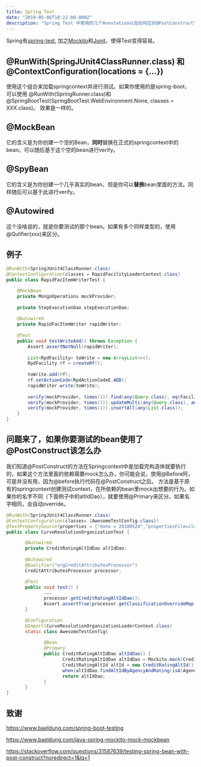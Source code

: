 ```yaml
---
title: Spring Test
date: "2019-05-06T10:22:00.000Z"
description: "Spring Test 中常用的几个Annotation以及如何应对@PostConstruct"
---
```


Spring有[spring-test](https://docs.spring.io/spring/docs/current/spring-framework-reference/testing.html), 加之[Mockito](https://site.mockito.org/)和[Junit](https://junit.org/junit4/)，使得Test变得容易。

## @RunWith(SpringJUnit4ClassRunner.class) 和 @ContextConfiguration(locations = {...})

使用这个组合来加载springcontext并进行测试。如果你使用的是spring-boot，可以使用 @RunWith(SpringRunner.class)和@SpringBootTest(SpringBootTest.WebEnvironment.None, classes = XXX.class)。 效果是一样的。

## @MockBean

它的含义是为你创建一个空的Bean，**同时**替换在正式的springcontext中的bean。可以随后基于这个空的bean进行verify。

## @SpyBean

它的含义是为你创建一个几乎真实的bean，但是你可以**替换**bean里面的方法。同样随后可以基于此进行verify。

## @Autowired

这个没啥说的，就是你要测试的那个bean。如果有多个同样类型的，使用@Qulifier(xxx)来区分。

## 例子

```java
@RunWith(SpringJUnit4ClassRunner.class)
@ContextConfiguration(classes = RapidFacilityLoaderContext.class)
public class RapidFacItemWriterTest {

	@MockBean
	private MongoOperations mockProvider;
	
	private StepExecutionDao stepExecutionDao;
	
	@Autowired
	private RapidFacItemWriter rapidWriter;
	
	@Test
	public void testWriteAdd() throws Exception {
		Assert.assertNotNull(rapidWriter);
		
		List<RpdFacility> toWrite = new ArrayList<>();
		RpdFacility rf = createRf();
		
		toWrite.add(rf);
		rf.setActionCode(RpdActionCodeE.ADD);
		rapidWriter.write(toWrite);
		
		verify(mockProvider, times(1)).find(any(Query.class), eq(Facility.class));
		verify(mockProvider, times(1)).updateMulti(any(Query.class), any(Update.class), eq(Facility.class));
		verify(mockProvider, times(1)).insertAll(any(List.class));
	}
}	
```

## 问题来了，如果你要测试的bean使用了@PostConstruct该怎么办

我们知道@PostConstruct的方法在Springcontext中是加载完构造体就要执行的，如果这个方法里面的依赖需要mock怎么办，你可能会说，使用@Before阿，可是并没有用，因为@before执行代码在@PostConstruct之后。 方法是基于原有的springcontext创建测试context，在所依赖的bean里mock出想要的行为。如果你的名字不同（下面例子中的altIdDao），就要使用@Primary来区分。如果名字相同，会自动override。

```java
@RunWith(SpringJUnit4ClassRunner.class)
@ContextConfiguration(classes= {AwesomeTestConfig.class})
@TestPropertySource(properties = {"date = 20180524","propertiesFile=classpath:xxx.properties","./data/input/cds=.","CVA_HOME=.","fileName=emptyfile"})
public class CurveResolutionOrganizationTest {

       @Autowired
       private CreditRatingAltIdDao altIdDao;
       
       @Autowired
       @Qualifier("orgCreditAttributesProcessor")
       CreditAttributesProcessor processor;

       @Test
       public void test() {
              ...
              processor.getCreditRatingAltIdDao();
              Assert.assertTrue(processor.getClassificationOverrideMap()==map);
       }

       @Configuration
       @Import(CurveResolutionOrganizationLoaderContext.class)
       static class AwesomeTestConfig{
              
              @Bean
              @Primary
              public CreditRatingAltIdDao altIdDao() {
                     CreditRatingAltIdDao altIdDao = Mockito.mock(CreditRatingAltIdDao.class);
                     CreditRatingAltId altId = new CreditRatingAltId();
                     when(altIdDao.findAltIdByAgencyAndRating(isA(AgencyE.class), anyString())).thenReturn(altId);
                     return altIdDao;
              }
       }
}

```

## 致谢

https://www.baeldung.com/spring-boot-testing 

https://www.baeldung.com/java-spring-mockito-mock-mockbean 

https://stackoverflow.com/questions/31587639/testing-spring-bean-with-post-construct?noredirect=1&lq=1
